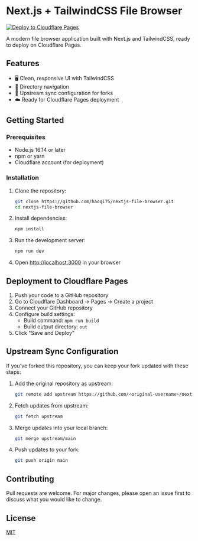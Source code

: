 # Next.js + TailwindCSS File Browser

[![Deploy to Cloudflare Pages](https://img.shields.io/badge/Deploy%20to-Cloudflare%20Pages-F38020?logo=cloudflare&logoColor=white)](https://dash.cloudflare.com/?to=/:account/pages/new)

A modern file browser application built with Next.js and TailwindCSS, ready to deploy on Cloudflare Pages.

## Features

- 🖥️ Clean, responsive UI with TailwindCSS
- 📂 Directory navigation
- 🔄 Upstream sync configuration for forks
- ☁️ Ready for Cloudflare Pages deployment

## Getting Started

### Prerequisites

- Node.js 16.14 or later
- npm or yarn
- Cloudflare account (for deployment)

### Installation

1. Clone the repository:
   ```bash
   git clone https://github.com/haoqi75/nextjs-file-browser.git
   cd nextjs-file-browser
   ```

2. Install dependencies:
   ```bash
   npm install
   ```

3. Run the development server:
   ```bash
   npm run dev
   ```

4. Open [http://localhost:3000](http://localhost:3000) in your browser

## Deployment to Cloudflare Pages

1. Push your code to a GitHub repository
2. Go to Cloudflare Dashboard → Pages → Create a project
3. Connect your GitHub repository
4. Configure build settings:
   - Build command: `npm run build`
   - Build output directory: `out`
5. Click "Save and Deploy"

## Upstream Sync Configuration

If you've forked this repository, you can keep your fork updated with these steps:

1. Add the original repository as upstream:
   ```bash
   git remote add upstream https://github.com/<original-username>/nextjs-file-browser.git
   ```

2. Fetch updates from upstream:
   ```bash
   git fetch upstream
   ```

3. Merge updates into your local branch:
   ```bash
   git merge upstream/main
   ```

4. Push updates to your fork:
   ```bash
   git push origin main
   ```

## Contributing

Pull requests are welcome. For major changes, please open an issue first to discuss what you would like to change.

## License

[MIT](https://choosealicense.com/licenses/mit/)
